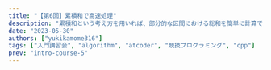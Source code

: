 ```yaml
---
title: "【第6回】累積和で高速処理"
description: "累積和という考え方を用いれば、部分的な区間における総和を簡単に計算できます。まずは体験してみましょう。"
date: "2023-05-30"
authors: ["yukikamome316"]
tags: ["入門講習会", "algorithm", "atcoder", "競技プログラミング", "cpp"]
prev: "intro-course-5"
---
```


